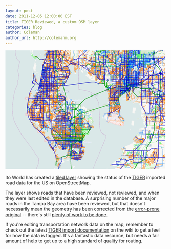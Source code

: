 ```yaml
---
layout: post
date: 2011-12-05 12:00:00 EST
title: TIGER Reviewed, a custom OSM layer
categories: blog
author: Coleman
author_url: http://colemanm.org
---
```


<img src="/blog-images/tiger-reviewed.png" alt="TIGER reviewed layer" />

Ito World has created a [tiled layer](http://www.itoworld.com/product/data/ito_map/main?view=162&lat=27.885426094854562&lon=-82.55249973052682&zoom=11) showing the status of the [TIGER](http://en.wikipedia.org/wiki/Topologically_Integrated_Geographic_Encoding_and_Referencing) imported road data for the US on OpenStreetMap.

The layer shows roads that have been reviewed, not reviewed, and when they were last edited in the database. A surprising number of the major roads in the Tampa Bay area have been reviewed, but that doesn't necessarily mean the geometry has been corrected from the [error-prone original](http://wiki.openstreetmap.org/wiki/File:TIGER_fixup_example_before.jpg) -- there's still [plenty of work to be done](http://wiki.openstreetmap.org/wiki/TIGER_fixup).

If you're editing transportation network data on the map, remember to check out the latest [TIGER import documentation](http://wiki.openstreetmap.org/wiki/TIGER_2010) on the wiki to get a feel for how the data is tagged. It's a fantastic data resource, but needs a fair amount of help to get up to a high standard of quality for routing.